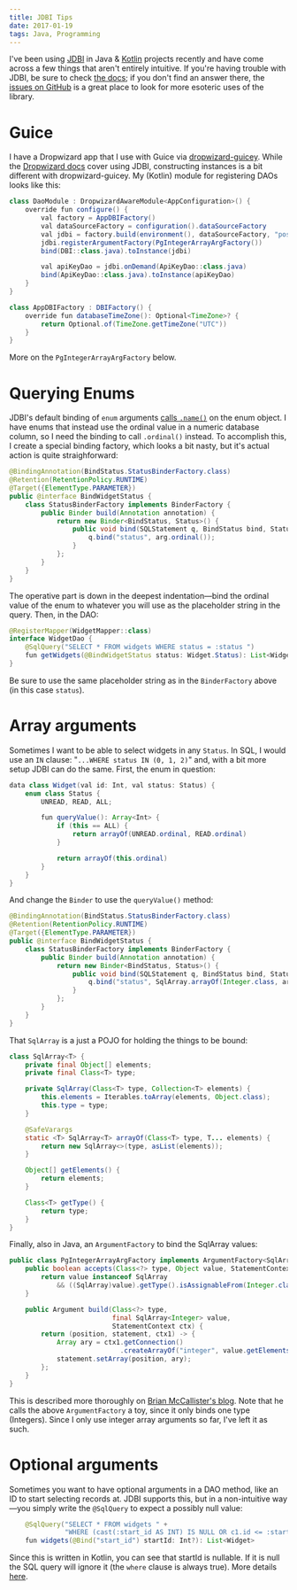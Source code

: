 ```yaml
---
title: JDBI Tips
date: 2017-01-19
tags: Java, Programming
---
```


I've been using [JDBI](http://jdbi.org/) in Java & [Kotlin](https://kotlinlang.org/) projects recently and have come across a few things that aren't entirely intuitive.  If you're having trouble with JDBI, be sure to check [the docs](http://jdbi.org/archive.html); if you don't find an answer there, the [issues on GitHub](https://github.com/jdbi/jdbi/issues) is a great place to look for more esoteric uses of the library.

# Guice

I have a Dropwizard app that I use with Guice via [dropwizard-guicey](https://github.com/xvik/dropwizard-guicey).  While the [Dropwizard docs](http://www.dropwizard.io/1.0.0/docs/manual/jdbi.html) cover using JDBI, constructing instances is a bit different with dropwizard-guicey.  My (Kotlin) module for registering DAOs looks like this:

```java
class DaoModule : DropwizardAwareModule<AppConfiguration>() {
    override fun configure() {
        val factory = AppDBIFactory()
        val dataSourceFactory = configuration().dataSourceFactory
        val jdbi = factory.build(environment(), dataSourceFactory, "postgresql")
        jdbi.registerArgumentFactory(PgIntegerArrayArgFactory())
        bind(DBI::class.java).toInstance(jdbi)

        val apiKeyDao = jdbi.onDemand(ApiKeyDao::class.java)
        bind(ApiKeyDao::class.java).toInstance(apiKeyDao)
    }
}

class AppDBIFactory : DBIFactory() {
    override fun databaseTimeZone(): Optional<TimeZone>? {
        return Optional.of(TimeZone.getTimeZone("UTC"))
    }
}
```

More on the `PgIntegerArrayArgFactory` below.

# Querying Enums

JDBI's default binding of `enum` arguments [calls `.name()`](https://github.com/jdbi/jdbi/blob/292b089cfd4e6a6f5f41c9bd320bade1f66926da/src/main/java/org/skife/jdbi/v2/EnumArgument.java#L37) on the enum object.  I have enums that instead use the ordinal value in a numeric database column, so I need the binding to call `.ordinal()` instead.  To accomplish this, I create a special binding factory, which looks a bit nasty, but it's actual action is quite straighforward:

```java
@BindingAnnotation(BindStatus.StatusBinderFactory.class)
@Retention(RetentionPolicy.RUNTIME)
@Target({ElementType.PARAMETER})
public @interface BindWidgetStatus {
    class StatusBinderFactory implements BinderFactory {
        public Binder build(Annotation annotation) {
            return new Binder<BindStatus, Status>() {
                public void bind(SQLStatement q, BindStatus bind, Status arg) {
                    q.bind("status", arg.ordinal());
                }
            };
        }
    }
}
```

The operative part is down in the deepest indentation—bind the ordinal value of the enum to whatever you will use as the placeholder string in the query.  Then, in the DAO:

```java
@RegisterMapper(WidgetMapper::class)
interface WidgetDao {
    @SqlQuery("SELECT * FROM widgets WHERE status = :status ")
    fun getWidgets(@BindWidgetStatus status: Widget.Status): List<Widget>
}
```

Be sure to use the same placeholder string as in the `BinderFactory` above (in this case `status`).

# Array arguments

Sometimes I want to be able to select widgets in any `Status`.  In SQL, I would use an `IN` clause: "`...WHERE status IN (0, 1, 2)`" and, with a bit more setup JDBI can do the same.  First, the enum in question:

```java
data class Widget(val id: Int, val status: Status) {
    enum class Status {
        UNREAD, READ, ALL;

        fun queryValue(): Array<Int> {
            if (this == ALL) {
                return arrayOf(UNREAD.ordinal, READ.ordinal)
            }

            return arrayOf(this.ordinal)
        }
    }
}
```

And change the `Binder` to use the `queryValue()` method:

```java
@BindingAnnotation(BindStatus.StatusBinderFactory.class)
@Retention(RetentionPolicy.RUNTIME)
@Target({ElementType.PARAMETER})
public @interface BindWidgetStatus {
    class StatusBinderFactory implements BinderFactory {
        public Binder build(Annotation annotation) {
            return new Binder<BindStatus, Status>() {
                public void bind(SQLStatement q, BindStatus bind, Status arg) {
                    q.bind("status", SqlArray.arrayOf(Integer.class, arg.queryValue()));
                }
            };
        }
    }
}
```

That `SqlArray` is a just a POJO for holding the things to be bound:

```java
class SqlArray<T> {
    private final Object[] elements;
    private final Class<T> type;

    private SqlArray(Class<T> type, Collection<T> elements) {
        this.elements = Iterables.toArray(elements, Object.class);
        this.type = type;
    }

    @SafeVarargs
    static <T> SqlArray<T> arrayOf(Class<T> type, T... elements) {
        return new SqlArray<>(type, asList(elements));
    }

    Object[] getElements() {
        return elements;
    }

    Class<T> getType() {
        return type;
    }
}
```

Finally, also in Java, an `ArgumentFactory` to bind the SqlArray values:

```java
public class PgIntegerArrayArgFactory implements ArgumentFactory<SqlArray<Integer>> {
    public boolean accepts(Class<?> type, Object value, StatementContext ctx) {
        return value instanceof SqlArray
            && ((SqlArray)value).getType().isAssignableFrom(Integer.class);
    }

    public Argument build(Class<?> type,
                          final SqlArray<Integer> value,
                          StatementContext ctx) {
        return (position, statement, ctx1) -> {
            Array ary = ctx1.getConnection()
                            .createArrayOf("integer", value.getElements());
            statement.setArray(position, ary);
        };
    }
}
```

This is described more thoroughly on [Brian McCallister's blog](http://skife.org/jdbi/java/2011/12/21/jdbi_in_clauses.html).  Note that he calls the above `ArgumentFactory` a toy, since it only binds one type (Integers).  Since I only use integer array arguments so far, I've left it as such.

# Optional arguments

Sometimes you want to have optional arguments in a DAO method, like an ID to start selecting records at. JDBI supports this, but in a non-intuitive way—you simply write the `@SqlQuery` to expect a possibly null value:

```java
    @SqlQuery("SELECT * FROM widgets " +
              "WHERE (cast(:start_id AS INT) IS NULL OR c1.id <= :start_id)")
    fun widgets(@Bind("start_id") startId: Int?): List<Widget>
```

Since this is written in Kotlin, you can see that startId is nullable.  If it is null the SQL query will ignore it (the `where` clause is always true).  More details [here](https://github.com/jdbi/jdbi/issues/381).
